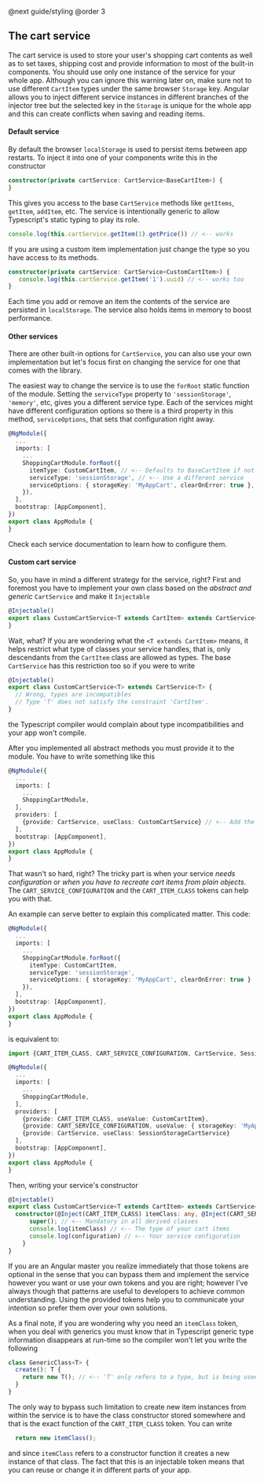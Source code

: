@next guide/styling
@order 3
## The cart service

The cart service is used to store your user's shopping cart contents as well as to set taxes, shipping cost and provide information to most of the built-in components. You should use only one instance of the service for your whole app. Although you can ignore this warning later on, make sure not to use different `CartItem` types under the same browser `Storage` key. Angular allows you to inject different service instances in different branches of the injector tree but the selected key in the `Storage` is unique for the whole app and this can create conflicts when saving and reading items.

#### Default service

By default the browser `localStorage` is used to persist items between app restarts. To inject it into one of your components write this in the constructor

```typescript
constructor(private cartService: CartService<BaseCartItem>) {
}
```

This gives you access to the base `CartService` methods like `getItems`, `getItem`, `addItem`, etc. The service is intentionally generic to allow Typescript's static typing to play its role. 

```typescript
console.log(this.cartService.getItem(1).getPrice()) // <-- works
```

If you are using a custom item implementation just change the type so you have access to its methods.

```typescript
constructor(private cartService: CartService<CustomCartItem>) {
   console.log(this.cartService.getItem('1').uuid) // <-- works too
}
```

Each time you add or remove an item the contents of the service are persisted in `localStorage`. The service also holds items in memory to boost performance.

#### Other services

There are other built-in options for `CartService`, you can also use your own implementation but let's focus first on changing the service for one that comes with the library.

The easiest way to change the service is to use the `forRoot` static function of the module. Setting the `serviceType` property to `'sessionStorage'`, `'memory'`, etc, gives you a different service type. Each of the services might have different configuration options so there is a third property in this method, `serviceOptions`, that sets that configuration right away.

```typescript
@NgModule({
  ...
  imports: [
    ...
    ShoppingCartModule.forRoot({
      itemType: CustomCartItem, // <-- Defaults to BaseCartItem if not present
      serviceType: 'sessionStorage', // <-- Use a different service
      serviceOptions: { storageKey: 'MyAppCart', clearOnError: true }, // <-- Service configuration
    }),
  ],
  bootstrap: [AppComponent],
})
export class AppModule {
}
```

Check each service documentation to learn how to configure them.

#### Custom cart service

So, you have in mind a different strategy for the service, right? First and foremost you have to implement your own class based on the *abstract and generic* `CartService` and make it `Injectable`

```typescript
@Injectable()
export class CustomCartService<T extends CartItem> extends CartService<T> {
}
```

Wait, what? If you are wondering what the `<T extends CartItem>` means, it helps restrict what type of classes your service handles, that is, only descendants from the `CartItem` class are allowed as types. The base `CartService` has this restriction too so if you were to write
 
```typescript
@Injectable()
export class CustomCartService<T> extends CartService<T> {
  // Wrong, types are incompatibles
  // Type 'T' does not satisfy the constraint 'CartItem'.
}
```

the Typescript compiler would complain about type incompatibilities and your app won't compile.

After you implemented all abstract methods you must provide it to the module. You have to write something like this

```typescript
@NgModule({
  ...
  imports: [
    ...
    ShoppingCartModule,
  ],
  providers: [
    {provide: CartService, useClass: CustomCartService} // <-- Add the service in the providers array
  ], 
  bootstrap: [AppComponent],
})
export class AppModule {
}
```

That wasn't so hard, right? The tricky part is when your service *needs configuration* or *when you have to recreate cart items from plain objects*. The `CART_SERVICE_CONFIGURATION` and the `CART_ITEM_CLASS` tokens can help you with that. 

An example can serve better to explain this complicated matter. This code:

```typescript
@NgModule({
  ...
  imports: [
    ...
    ShoppingCartModule.forRoot({
      itemType: CustomCartItem,
      serviceType: 'sessionStorage',
      serviceOptions: { storageKey: 'MyAppCart', clearOnError: true }
    }),
  ],
  bootstrap: [AppComponent],
})
export class AppModule {
}
```

is equivalent to:

```typescript
import {CART_ITEM_CLASS, CART_SERVICE_CONFIGURATION, CartService, SessionStorageCartService} from 'ng-shopping-cart';

@NgModule({
  ...
  imports: [
    ...
    ShoppingCartModule,
  ],
  providers: [
    {provide: CART_ITEM_CLASS, useValue: CustomCartItem},
    {provide: CART_SERVICE_CONFIGURATION, useValue: { storageKey: 'MyAppCart', clearOnError: true }},
    {provide: CartService, useClass: SessionStorageCartService}
  ], 
  bootstrap: [AppComponent],
})
export class AppModule {
}
```

Then, writing your service's constructor


```typescript
@Injectable()
export class CustomCartService<T extends CartItem> extends CartService<T> {
  constructor(@Inject(CART_ITEM_CLASS) itemClass: any, @Inject(CART_SERVICE_CONFIGURATION) configuration: any) {
      super(); // <-- Mandatory in all derived classes
      console.log(itemClass) // <-- The type of your cart items
      console.log(configuration) // <-- Your service configuration
    }
}
```

If you are an Angular master you realize immediately that those tokens are optional in the sense that you can bypass them and implement the service however you want or use your own tokens and you are right; however I've always though that patterns are useful to developers to achieve common understanding. Using the provided tokens help you to communicate your intention so prefer them over your own solutions.

As a final note, if you are wondering why you need an `itemClass` token, when you deal with generics you must know that in Typescript generic type information disappears at run-time so the compiler won't let you write the following

```typescript
class GenericClass<T> {
  create(): T {
    return new T(); // <-- 'T' only refers to a type, but is being used as a value here.
  }
}
```

The only way to bypass such limitation to create new item instances from within the service is to have the class constructor stored somewhere and that is the exact function of the `CART_ITEM_CLASS` token. You can write

```typescript
  return new itemClass();
```

and since `itemClass` refers to a constructor function it creates a new instance of that class. The fact that this is an injectable token means that you can reuse or change it in different parts of your app.
